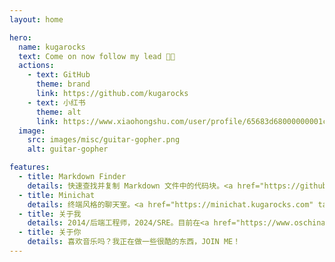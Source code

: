 ```yaml
---
layout: home

hero:
  name: kugarocks
  text: Come on now follow my lead 🎸🤘
  actions:
    - text: GitHub
      theme: brand
      link: https://github.com/kugarocks
    - text: 小红书
      theme: alt
      link: https://www.xiaohongshu.com/user/profile/65683d68000000001c01b1e5
  image:
    src: images/misc/guitar-gopher.png
    alt: guitar-gopher

features:
  - title: Markdown Finder
    details: 快速查找并复制 Markdown 文件中的代码块。<a href="https://github.com/kugarocks/markdown-finder" target="_blank">更多...</a>
  - title: Minichat
    details: 终端风格的聊天室。<a href="https://minichat.kugarocks.com" target="_blank">https://minichat.kugarocks.com</a>
  - title: 关于我
    details: 2014/后端工程师，2024/SRE。目前在<a href="https://www.oschina.net" target="_blank">开源中国</a>工作。
  - title: 关于你
    details: 喜欢音乐吗？我正在做一些很酷的东西，JOIN ME！
---
```

